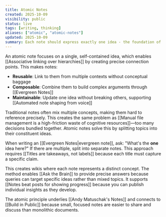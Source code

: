 ```yaml
---
title: Atomic Notes
created: 2025-10-09
visibility: public
status: live
tags: [writing, thinking]
aliases: ["atomic", "atomic-notes"]
updated: 2025-10-09
summary: Each note should express exactly one idea - the foundation of composable knowledge.
---
```


An atomic note focuses on a single, self-contained idea, which enables [[Associative linking over hierarchies]] by creating precise connection points. This makes notes:

- **Reusable**: Link to them from multiple contexts without conceptual baggage
- **Composable**: Combine them to build complex arguments through [[Evergreen Notes]]
- **Maintainable**: Update one idea without breaking others, supporting [[Automated note shaping from voice]]

Traditional notes often mix multiple concepts, making them hard to reference precisely. This creates the same problem as [[Manual file management is a high-friction waste of cognitive resources]]—too many decisions bundled together. Atomic notes solve this by splitting topics into their constituent ideas.

When writing an [[Evergreen Notes|evergreen note]], ask: "What's the **one** idea here?" If there are multiple, split into separate notes. This approach requires [[Titles are takeaways, not labels]] because each title must capture a specific claim.

This creates wikis where each note represents a distinct concept. The method enables [[Ask the Brain]] to provide precise answers because queries can target specific ideas rather than mixed topics. It supports [[Notes beat posts for showing progress]] because you can publish individual insights as they develop.

The atomic principle underlies [[Andy Matuschak's Notes]] and connects to [[Build in Public]] because small, focused notes are easier to share and discuss than monolithic documents.

